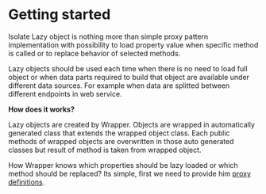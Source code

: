 # Getting started

Isolate Lazy object is nothing more than simple proxy pattern implementation with possibility to load property value
when specific method is called or to replace behavior of selected methods.

Lazy objects should be used each time when there is no need to load full object or when data parts required to build that
object are available under different data sources. For example when data are splitted between different endpoints in
web service.

**How does it works?**

Lazy objects are created by Wrapper. Objects are wrapped in automatically generated class that extends the wrapped object
class. Each public methods of wrapped objects are overwritten in those auto generated classes but result of method is taken
from wrapped object.

How Wrapper knows which properties should be lazy loaded or which method should be replaced?
Its simple, first we need to provide him [proxy definitions](proxy-definition.md).
